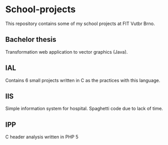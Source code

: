# School-projects

This repository contains some of my school projects at FIT Vutbr Brno.

## Bachelor thesis

Transformation web application to vector graphics (Java). 

## IAL

Contains 6 small projects written in C as the practices with this language.

## IIS

Simple information system for hospital. Spaghetti code due to lack of time.

## IPP

C header analysis written in PHP 5
 
